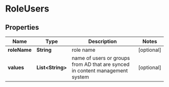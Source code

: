 
# RoleUsers

## Properties
Name | Type | Description | Notes
------------ | ------------- | ------------- | -------------
**roleName** | **String** | role name |  [optional]
**values** | **List&lt;String&gt;** | name of users or groups from AD that are synced in content management system |  [optional]




